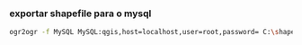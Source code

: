 ### exportar shapefile para o mysql
```bash
ogr2ogr -f MySQL MySQL:qgis,host=localhost,user=root,password= C:\shape\15MUE250GC_SIR.shp -nln qgis -update -overwrite -lco engine=MYISAM
```